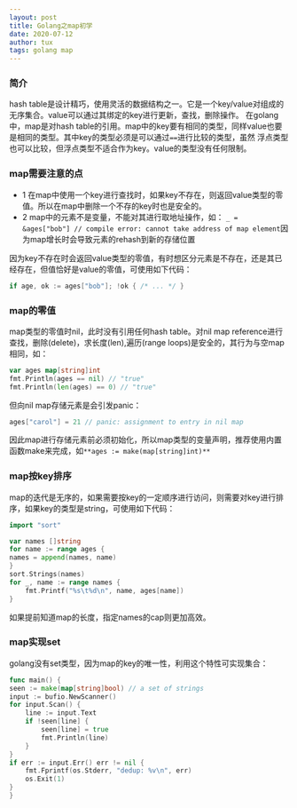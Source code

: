 ```yaml
---
layout: post
title: Golang之map初学
date: 2020-07-12
author: tux
tags: golang map
---
```


### 简介

hash table是设计精巧，使用灵活的数据结构之一。它是一个key/value对组成的无序集合。value可以通过其绑定的key进行更新，查找，删除操作。
在golang中，map是对hash table的引用。map中的key要有相同的类型，同样value也要是相同的类型。其中key的类型必须是可以通过`==`进行比较的类型，虽然
浮点类型也可以比较，但浮点类型不适合作为key。value的类型没有任何限制。

### map需要注意的点

- 1 在map中使用一个key进行查找时，如果key不存在，则返回value类型的零值。所以在map中删除一个不存的key时也是安全的。
- 2 map中的元素不是变量，不能对其进行取地址操作，如： `_ = &ages["bob"] // compile error: cannot take address of map element`因为map增长时会导致元素的rehash到新的存储位置

因为key不存在时会返回value类型的零值，有时想区分元素是不存在，还是其已经存在，但值恰好是value的零值，可使用如下代码：

```go
if age, ok := ages["bob"]; !ok { /* ... */ }
```

### map的零值

map类型的零值时nil，此时没有引用任何hash table。对nil map reference进行查找，删除(delete)，求长度(len),遍历(range loops)是安全的，其行为与空map相同，如：

```go
var ages map[string]int
fmt.Println(ages == nil) // "true"
fmt.Println(len(ages) == 0) // "true"
```
但向nil map存储元素是会引发panic：

```go
ages["carol"] = 21 // panic: assignment to entry in nil map
```
因此map进行存储元素前必须初始化，所以map类型的变量声明，推荐使用内置函数make来完成，如`**ages := make(map[string]int)**`

### map按key排序

map的迭代是无序的，如果需要按key的一定顺序进行访问，则需要对key进行排序，如果key的类型是string，可使用如下代码：

```go
import "sort"

var names []string
for name := range ages {
names = append(names, name)
}
sort.Strings(names)
for _, name := range names {
    fmt.Printf("%s\t%d\n", name, ages[name])
}
```
如果提前知道map的长度，指定names的cap则更加高效。

### map实现set

golang没有set类型，因为map的key的唯一性，利用这个特性可实现集合：
```go
func main() {
seen := make(map[string]bool) // a set of strings
input := bufio.NewScanner()
for input.Scan() {
    line := input.Text
    if !seen[line] {
        seen[line] = true
        fmt.Println(line)
    }
}
if err := input.Err() err != nil {
    fmt.Fprintf(os.Stderr, "dedup: %v\n", err)
    os.Exit(1)
}
}

